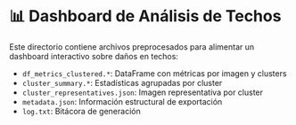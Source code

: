 # 📊 Dashboard de Análisis de Techos

Este directorio contiene archivos preprocesados para alimentar un dashboard interactivo sobre daños en techos:

- `df_metrics_clustered.*`: DataFrame con métricas por imagen y clusters
- `cluster_summary.*`: Estadísticas agrupadas por cluster
- `cluster_representatives.json`: Imagen representativa por cluster
- `metadata.json`: Información estructural de exportación
- `log.txt`: Bitácora de generación
